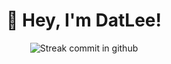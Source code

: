 <div align="center">
  <h1>👋 Hey, I'm DatLee!</h1>
  <img src="https://github-readme-streak-stats.herokuapp.com?user=LeeDat03&theme=monokai&hide_border=true" alt="Streak commit in github">
</div>


